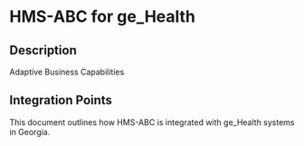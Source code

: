 # HMS-ABC for ge_Health

## Description

Adaptive Business Capabilities

## Integration Points

This document outlines how HMS-ABC is integrated with ge_Health systems in Georgia.
